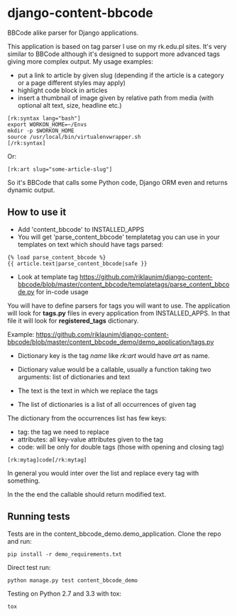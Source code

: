 django-content-bbcode
=====================

BBCode alike parser for Django applications.

This application is based on tag parser I use on my rk.edu.pl sites. It's very similar to BBCode although it's designed
to support more advanced tags giving more complex output. My usage examples:

* put a link to article by given slug (depending if the article is a category or a page different styles may apply)
* highlight code block in articles
* insert a thumbnail of image given by relative path from media (with optional alt text, size, headline etc.)

```
[rk:syntax lang="bash"]
export WORKON_HOME=~/Envs
mkdir -p $WORKON_HOME
source /usr/local/bin/virtualenvwrapper.sh
[/rk:syntax]
```

Or:

```
[rk:art slug="some-article-slug"]
```

So it's BBCode that calls some Python code, Django ORM even and returns dynamic output.


How to use it
-------------
* Add 'content_bbcode' to INSTALLED_APPS
* You will get 'parse_content_bbcode' templatetag you can use in your templates on text which should have tags parsed:
```
{% load parse_content_bbcode %}
{{ article.text|parse_content_bbcode|safe }}
```
* Look at template tag https://github.com/riklaunim/django-content-bbcode/blob/master/content_bbcode/templatetags/parse_content_bbcode.py for in-code usage

You will have to define parsers for tags you will want to use. The application will look for **tags.py** files in every
application from INSTALLED_APPS. In that file it will look for **registered_tags** dictionary.

Example: https://github.com/riklaunim/django-content-bbcode/blob/master/content_bbcode_demo/demo_application/tags.py

* Dictionary key is the tag *name* like *rk:art* would have *art* as name.
* Dictionary value would be a callable, usually a function taking two arguments: list of dictionaries and text

* The text is the text in which we replace the tags
* The list of dictionaries is a list of all occurrences of given tag


The dictionary from the occurrences list has few keys:
* tag: the tag we need to replace
* attributes: all key-value attributes given to the tag
* code: will be only for double tags (those with opening and closing tag)

```
[rk:mytag]code[/rk:mytag]
```


In general you would inter over the list and replace every tag with something.

In the the end the callable should return modified text.


Running tests
-------------
Tests are in the content_bbcode_demo.demo_application. Clone the repo and run:

```
pip install -r demo_requirements.txt
```

Direct test run:

```
python manage.py test content_bbcode_demo
```

Testing on Python 2.7 and 3.3 with tox:

```
tox
```
